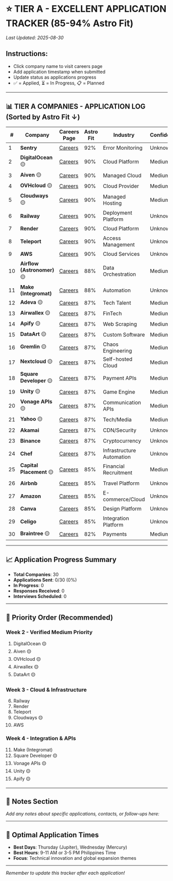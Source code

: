 # ⭐ TIER A - EXCELLENT APPLICATION TRACKER (85-94% Astro Fit)

*Last Updated: 2025-08-30*

## Instructions:
- Click company name to visit careers page
- Add application timestamp when submitted
- Update status as applications progress
- ✅ = Applied, ⏳ = In Progress, 📋 = Planned

---

## 📊 TIER A COMPANIES - APPLICATION LOG (Sorted by Astro Fit ↓)

| # | Company | Careers Page | Astro Fit | Industry | Confidence | Application Sent | Status |
|---|---------|--------------|-----------|----------|------------|------------------|--------|
| 1 | **Sentry** | [Careers](https://sentry.io/careers/) | 92% | Error Monitoring | Unknown | | 📋 |
| 2 | **DigitalOcean** 🟡 | [Careers](https://www.digitalocean.com/careers) | 90% | Cloud Platform | Medium | | 📋 |
| 3 | **Aiven** 🟡 | [Careers](https://aiven.io/careers) | 90% | Managed Cloud | Medium | | 📋 |
| 4 | **OVHcloud** 🟡 | [Careers](https://careers.ovhcloud.com/) | 90% | Cloud Provider | Medium | | 📋 |
| 5 | **Cloudways** 🟡 | [Careers](https://www.cloudways.com/en/careers.php) | 90% | Managed Hosting | Medium | | 📋 |
| 6 | **Railway** | [Careers](https://railway.app/careers) | 90% | Deployment Platform | Unknown | | 📋 |
| 7 | **Render** | [Careers](https://render.com/careers) | 90% | Cloud Platform | Unknown | | 📋 |
| 8 | **Teleport** | [Careers](https://goteleport.com/careers/) | 90% | Access Management | Unknown | | 📋 |
| 9 | **AWS** | [Careers](https://www.amazon.jobs/en/teams/amazon-web-services) | 90% | Cloud Services | Unknown | | 📋 |
| 10 | **Airflow (Astronomer)** 🟡 | [Careers](https://www.astronomer.io/careers) | 88% | Data Orchestration | Medium | | 📋 |
| 11 | **Make (Integromat)** | [Careers](https://www.make.com/en/careers) | 88% | Automation | Unknown | | 📋 |
| 12 | **Adeva** 🟡 | [Careers](https://adevait.com/careers) | 87% | Tech Talent | Medium | | 📋 |
| 13 | **Airwallex** 🟡 | [Careers](https://www.airwallex.com/careers) | 87% | FinTech | Medium | | 📋 |
| 14 | **Apify** 🟡 | [Careers](https://apify.com/jobs) | 87% | Web Scraping | Medium | | 📋 |
| 15 | **DataArt** 🟡 | [Careers](https://www.dataart.com/careers) | 87% | Custom Software | Medium | | 📋 |
| 16 | **Gremlin** 🟡 | [Careers](https://www.gremlin.com/careers) | 87% | Chaos Engineering | Medium | | 📋 |
| 17 | **Nextcloud** 🟡 | [Careers](https://nextcloud.com/jobs/) | 87% | Self-hosted Cloud | Medium | | 📋 |
| 18 | **Square Developer** 🟡 | [Careers](https://careers.squareup.com/) | 87% | Payment APIs | Medium | | 📋 |
| 19 | **Unity** 🟡 | [Careers](https://careers.unity.com/) | 87% | Game Engine | Medium | | 📋 |
| 20 | **Vonage APIs** 🟡 | [Careers](https://www.vonage.com/careers/) | 87% | Communication APIs | Medium | | 📋 |
| 21 | **Yahoo** 🟡 | [Careers](https://www.yahooinc.com/careers) | 87% | Tech/Media | Medium | | 📋 |
| 22 | **Akamai** | [Careers](https://www.akamai.com/careers) | 87% | CDN/Security | Unknown | | 📋 |
| 23 | **Binance** | [Careers](https://www.binance.com/en/careers) | 87% | Cryptocurrency | Unknown | | 📋 |
| 24 | **Chef** | [Careers](https://www.chef.io/careers) | 87% | Infrastructure Automation | Unknown | | 📋 |
| 25 | **Capital Placement** 🟡 | [Careers](https://www.capitalplacement.com/careers) | 85% | Financial Recruitment | Medium | | 📋 |
| 26 | **Airbnb** | [Careers](https://careers.airbnb.com/) | 85% | Travel Platform | Unknown | | 📋 |
| 27 | **Amazon** | [Careers](https://www.amazon.jobs/) | 85% | E-commerce/Cloud | Unknown | | 📋 |
| 28 | **Canva** | [Careers](https://www.canva.com/careers/) | 85% | Design Platform | Unknown | | 📋 |
| 29 | **Celigo** | [Careers](https://www.celigo.com/company/careers/) | 85% | Integration Platform | Unknown | | 📋 |
| 30 | **Braintree** 🟡 | [Careers](https://www.braintreepayments.com/careers) | 82% | Payments | Medium | | 📋 |

---

## 📈 Application Progress Summary

- **Total Companies**: 30
- **Applications Sent**: 0/30 (0%)
- **In Progress**: 0
- **Responses Received**: 0
- **Interviews Scheduled**: 0

---

## 🎯 Priority Order (Recommended)

### Week 2 - Verified Medium Priority
1. DigitalOcean 🟡
2. Aiven 🟡
3. OVHcloud 🟡
4. Airwallex 🟡
5. DataArt 🟡

### Week 3 - Cloud & Infrastructure
6. Railway
7. Render
8. Teleport
9. Cloudways 🟡
10. AWS

### Week 4 - Integration & APIs
11. Make (Integromat)
12. Square Developer 🟡
13. Vonage APIs 🟡
14. Unity 🟡
15. Apify 🟡

---

## 📝 Notes Section

*Add any notes about specific applications, contacts, or follow-ups here:*

---

## 🔮 Optimal Application Times
- **Best Days**: Thursday (Jupiter), Wednesday (Mercury)
- **Best Hours**: 9-11 AM or 3-5 PM Philippines Time
- **Focus**: Technical innovation and global expansion themes

---

*Remember to update this tracker after each application!*